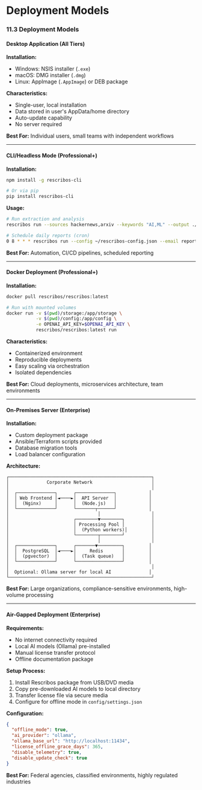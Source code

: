 # Deployment Models

### 11.3 Deployment Models

#### Desktop Application (All Tiers)

**Installation:**
- Windows: NSIS installer (`.exe`)
- macOS: DMG installer (`.dmg`)
- Linux: AppImage (`.AppImage`) or DEB package

**Characteristics:**
- Single-user, local installation
- Data stored in user's AppData/home directory
- Auto-update capability
- No server required

**Best For:** Individual users, small teams with independent workflows

---

#### CLI/Headless Mode (Professional+)

**Installation:**
```bash
npm install -g rescribos-cli

# Or via pip
pip install rescribos-cli
```

**Usage:**
```bash
# Run extraction and analysis
rescribos run --sources hackernews,arxiv --keywords "AI,ML" --output ./reports/

# Schedule daily reports (cron)
0 8 * * * rescribos run --config ~/rescribos-config.json --email report@company.com
```

**Best For:** Automation, CI/CD pipelines, scheduled reporting

---

#### Docker Deployment (Professional+)

**Installation:**
```bash
docker pull rescribos/rescribos:latest

# Run with mounted volumes
docker run -v $(pwd)/storage:/app/storage \
           -v $(pwd)/config:/app/config \
           -e OPENAI_API_KEY=$OPENAI_API_KEY \
           rescribos/rescribos:latest run
```

**Characteristics:**
- Containerized environment
- Reproducible deployments
- Easy scaling via orchestration
- Isolated dependencies

**Best For:** Cloud deployments, microservices architecture, team environments

---

#### On-Premises Server (Enterprise)

**Installation:**
- Custom deployment package
- Ansible/Terraform scripts provided
- Database migration tools
- Load balancer configuration

**Architecture:**
```
┌─────────────────────────────────────────────────────┐
│              Corporate Network                      │
│                                                     │
│  ┌──────────────┐      ┌──────────────┐            │
│  │ Web Frontend │◄────►│  API Server  │            │
│  │  (Nginx)     │      │  (Node.js)   │            │
│  └──────────────┘      └───────┬──────┘            │
│                                 │                   │
│                        ┌────────▼────────┐          │
│                        │ Processing Pool │          │
│                        │  (Python workers)│         │
│                        └────────┬────────┘          │
│                                 │                   │
│  ┌──────────────┐      ┌───────▼─────────┐         │
│  │  PostgreSQL  │◄────►│     Redis       │         │
│  │  (pgvector)  │      │  (Task queue)   │         │
│  └──────────────┘      └─────────────────┘         │
│                                                     │
│  Optional: Ollama server for local AI              │
└─────────────────────────────────────────────────────┘
```

**Best For:** Large organizations, compliance-sensitive environments, high-volume processing

---

#### Air-Gapped Deployment (Enterprise)

**Requirements:**
- No internet connectivity required
- Local AI models (Ollama) pre-installed
- Manual license transfer protocol
- Offline documentation package

**Setup Process:**
1. Install Rescribos package from USB/DVD media
2. Copy pre-downloaded AI models to local directory
3. Transfer license file via secure media
4. Configure for offline mode in `config/settings.json`

**Configuration:**
```json
{
  "offline_mode": true,
  "ai_provider": "ollama",
  "ollama_base_url": "http://localhost:11434",
  "license_offline_grace_days": 365,
  "disable_telemetry": true,
  "disable_update_check": true
}
```

**Best For:** Federal agencies, classified environments, highly regulated industries
